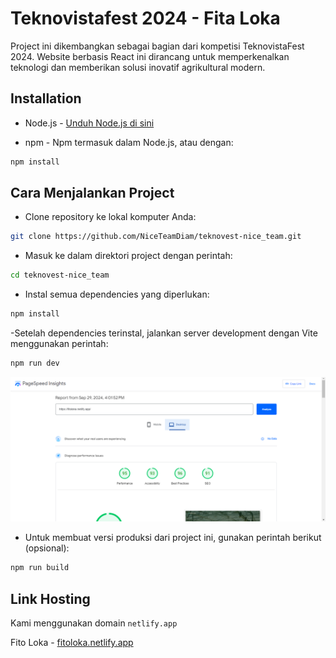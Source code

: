 # Teknovistafest 2024 - Fita Loka

Project ini dikembangkan sebagai bagian dari kompetisi TeknovistaFest 2024. Website berbasis React ini dirancang untuk memperkenalkan teknologi dan memberikan solusi inovatif agrikultural modern.

## Installation

- Node.js - [Unduh Node.js di sini](https://nodejs.org/en)

- npm - Npm termasuk dalam Node.js, atau dengan:

```bash
npm install
```

## Cara Menjalankan Project

- Clone repository ke lokal komputer Anda:

```bash
git clone https://github.com/NiceTeamDiam/teknovest-nice_team.git
```

- Masuk ke dalam direktori project dengan perintah:

```bash
cd teknovest-nice_team
```

- Instal semua dependencies yang diperlukan:

```bash
npm install
```

-Setelah dependencies terinstal, jalankan server development dengan Vite menggunakan perintah:

```bash
npm run dev
```
![Alt Text](./Lighthouse_fitoloka.png)

- Untuk membuat versi produksi dari project ini, gunakan perintah berikut (opsional):

```bash
npm run build
```



## Link Hosting

Kami menggunakan domain `netlify.app`

Fito Loka - [fitoloka.netlify.app](https://fitoloka.netlify.app/)
